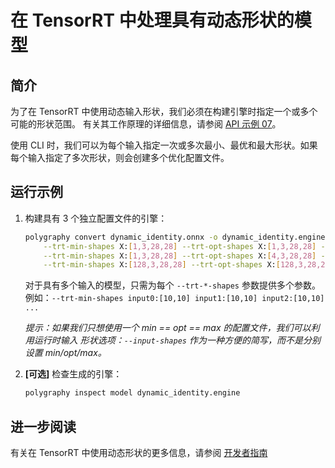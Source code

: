 # 在 TensorRT 中处理具有动态形状的模型

## 简介

为了在 TensorRT 中使用动态输入形状，我们必须在构建引擎时指定一个或多个可能的形状范围。
有关其工作原理的详细信息，请参阅
[API 示例 07](../../../api/07_tensorrt_and_dynamic_shapes/)。

使用 CLI 时，我们可以为每个输入指定一次或多次最小、最优和最大形状。如果每个输入指定了多次形状，则会创建多个优化配置文件。

## 运行示例

1.  构建具有 3 个独立配置文件的引擎：

    ```bash
    polygraphy convert dynamic_identity.onnx -o dynamic_identity.engine \
        --trt-min-shapes X:[1,3,28,28] --trt-opt-shapes X:[1,3,28,28] --trt-max-shapes X:[1,3,28,28] \
        --trt-min-shapes X:[1,3,28,28] --trt-opt-shapes X:[4,3,28,28] --trt-max-shapes X:[32,3,28,28] \
        --trt-min-shapes X:[128,3,28,28] --trt-opt-shapes X:[128,3,28,28] --trt-max-shapes X:[128,3,28,28]
    ```

    对于具有多个输入的模型，只需为每个 `--trt-*-shapes` 参数提供多个参数。
    例如：`--trt-min-shapes input0:[10,10] input1:[10,10] input2:[10,10] ...`

    *提示：如果我们只想使用一个 min == opt == max 的配置文件，我们可以利用运行时输入*
        *形状选项：`--input-shapes` 作为一种方便的简写，而不是分别设置 min/opt/max。*


2.  **[可选]** 检查生成的引擎：

    ```bash
    polygraphy inspect model dynamic_identity.engine
    ```


## 进一步阅读

有关在 TensorRT 中使用动态形状的更多信息，请参阅
[开发者指南](https://docs.nvidia.com/deeplearning/tensorrt/developer-guide/index.html#work_dynamic_shapes)
